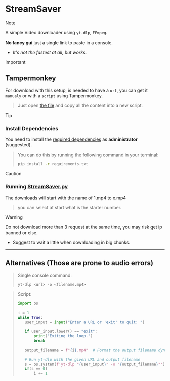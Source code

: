 # StreamSaver
>[!NOTE]
>A simple Video downloader using `yt-dlp`, `FFmpeg`.
>
>**No fancy gui** just a single link to paste in a console.
>- *It's not the fastest at all, but works.*

> [!IMPORTANT]
> ## Tampermonkey
> For download with this setup, is needed to have a `url`, you can get it `manualy` or with a `script` using Tampermonkey.
>> Just open [the file](/Video-Manifest-Logger.user.js) and copy all the content into a new script.

> [!TIP]
>### Install Dependencies
>You need to install the [required dependencies](/requirements.txt) as **administrator** (suggested). 
>
>>You can do this by running the following command in your terminal:
>>
>>```bash
>>pip install -r requirements.txt
>>```

> [!CAUTION]
>### Running [StreamSaver.py](/StreamSaver.py)
> The downloads will start with the name of 1.mp4 to x.mp4
>> you can select at start what is the starter number.

> [!WARNING]
> Do not download more than 3 request at the same time, you may risk get ip banned or else.
>- Suggest to wait a little when downloading in big chunks.
***
## Alternatives (Those are prone to audio errors)
>Single console command: 
>```python
>yt-dlp <url> -o <filename.mp4>
>```

>Script: 
>```python
>import os
>
>i = 1
>while True:
>    user_input = input("Enter a URL or 'exit' to quit: ")
>    
>    if user_input.lower() == "exit":
>        print("Exiting the loop.")
>        break
>
>    output_filename = f"{i}.mp4"  # Format the output filename dynamically with 'i'
>    
>    # Run yt-dlp with the given URL and output filename
>    s = os.system(f'yt-dlp "{user_input}" -o "{output_filename}"')
>    if(s == 0)
>        i += 1
>```
